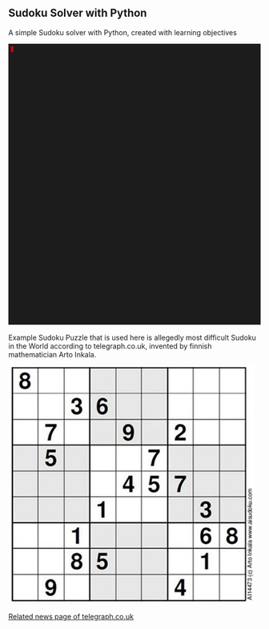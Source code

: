 ## Sudoku Solver with Python 

A simple Sudoku solver with Python, created with learning objectives

<p><img src="https://github.com/seyitalitek/SudokuSolverwithPython/blob/master/solution.gif" alt="An example of solution gif" width="800vw"/></p>


Example Sudoku Puzzle that is used here is allegedly most difficult Sudoku in the World according to telegraph.co.uk, invented by finnish mathematician Arto Inkala.

<p><img src="https://github.com/seyitalitek/SudokuSolverwithPython/blob/master/example.png" alt="example_puzzle"/></p>

[Related news page of telegraph.co.uk](https://www.telegraph.co.uk/news/science/science-news/9359579/Worlds-hardest-sudoku-can-you-crack-it.html)


